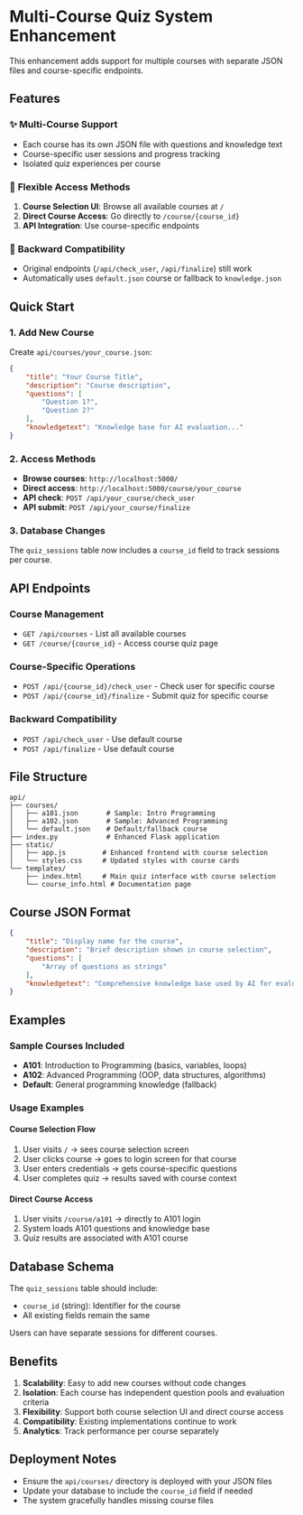 # Multi-Course Quiz System Enhancement

This enhancement adds support for multiple courses with separate JSON files and course-specific endpoints.

## Features

### ✨ **Multi-Course Support**
- Each course has its own JSON file with questions and knowledge text
- Course-specific user sessions and progress tracking
- Isolated quiz experiences per course

### 🎯 **Flexible Access Methods**
1. **Course Selection UI**: Browse all available courses at `/`
2. **Direct Course Access**: Go directly to `/course/{course_id}`
3. **API Integration**: Use course-specific endpoints

### 🔄 **Backward Compatibility**
- Original endpoints (`/api/check_user`, `/api/finalize`) still work
- Automatically uses `default.json` course or fallback to `knowledge.json`

## Quick Start

### 1. Add New Course
Create `api/courses/your_course.json`:
```json
{
    "title": "Your Course Title",
    "description": "Course description",
    "questions": [
        "Question 1?",
        "Question 2?"
    ],
    "knowledgetext": "Knowledge base for AI evaluation..."
}
```

### 2. Access Methods
- **Browse courses**: `http://localhost:5000/`
- **Direct access**: `http://localhost:5000/course/your_course`
- **API check**: `POST /api/your_course/check_user`
- **API submit**: `POST /api/your_course/finalize`

### 3. Database Changes
The `quiz_sessions` table now includes a `course_id` field to track sessions per course.

## API Endpoints

### Course Management
- `GET /api/courses` - List all available courses
- `GET /course/{course_id}` - Access course quiz page

### Course-Specific Operations
- `POST /api/{course_id}/check_user` - Check user for specific course
- `POST /api/{course_id}/finalize` - Submit quiz for specific course

### Backward Compatibility
- `POST /api/check_user` - Use default course
- `POST /api/finalize` - Use default course

## File Structure

```
api/
├── courses/
│   ├── a101.json       # Sample: Intro Programming
│   ├── a102.json       # Sample: Advanced Programming  
│   └── default.json    # Default/fallback course
├── index.py            # Enhanced Flask application
├── static/
│   ├── app.js         # Enhanced frontend with course selection
│   └── styles.css     # Updated styles with course cards
└── templates/
    ├── index.html     # Main quiz interface with course selection
    └── course_info.html # Documentation page
```

## Course JSON Format

```json
{
    "title": "Display name for the course",
    "description": "Brief description shown in course selection",
    "questions": [
        "Array of questions as strings"
    ],
    "knowledgetext": "Comprehensive knowledge base used by AI for evaluation"
}
```

## Examples

### Sample Courses Included
- **A101**: Introduction to Programming (basics, variables, loops)
- **A102**: Advanced Programming (OOP, data structures, algorithms)
- **Default**: General programming knowledge (fallback)

### Usage Examples

#### Course Selection Flow
1. User visits `/` → sees course selection screen
2. User clicks course → goes to login screen for that course
3. User enters credentials → gets course-specific questions
4. User completes quiz → results saved with course context

#### Direct Course Access
1. User visits `/course/a101` → directly to A101 login
2. System loads A101 questions and knowledge base
3. Quiz results are associated with A101 course

## Database Schema

The `quiz_sessions` table should include:
- `course_id` (string): Identifier for the course
- All existing fields remain the same

Users can have separate sessions for different courses.

## Benefits

1. **Scalability**: Easy to add new courses without code changes
2. **Isolation**: Each course has independent question pools and evaluation criteria  
3. **Flexibility**: Support both course selection UI and direct course access
4. **Compatibility**: Existing implementations continue to work
5. **Analytics**: Track performance per course separately

## Deployment Notes

- Ensure the `api/courses/` directory is deployed with your JSON files
- Update your database to include the `course_id` field if needed
- The system gracefully handles missing course files